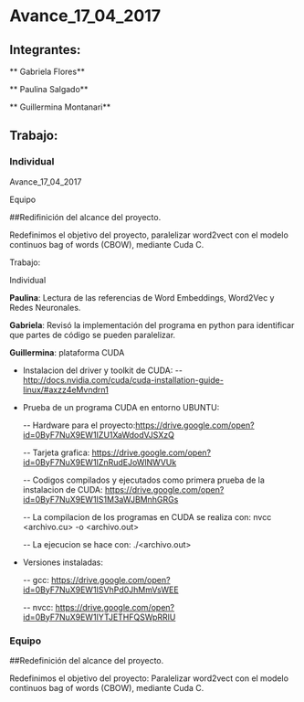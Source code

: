# Avance_17_04_2017

## Integrantes:

** Gabriela Flores**

** Paulina Salgado**

** Guillermina Montanari**

## Trabajo:
### Individual

Avance_17_04_2017

Equipo

##Redifinición del alcance del proyecto.

Redefinimos el objetivo del proyecto, paralelizar word2vect con el modelo continuos bag of words (CBOW), mediante Cuda C.

Trabajo:

Individual

**Paulina**: Lectura de las referencias de Word Embeddings, Word2Vec y Redes Neuronales.

**Gabriela**: Revisó la implementación del programa en python para identificar que partes de código se pueden paralelizar.

**Guillermina**: plataforma CUDA

  - Instalacion del driver y toolkit de CUDA: 
      -- http://docs.nvidia.com/cuda/cuda-installation-guide-linux/#axzz4eMvndrn1
      
 - Prueba de un programa CUDA en entorno UBUNTU:
 
      -- Hardware para el proyecto:https://drive.google.com/open?id=0ByF7NuX9EW1IZU1XaWdodVJSXzQ
      
      -- Tarjeta grafica: https://drive.google.com/open?id=0ByF7NuX9EW1IZnRudEJoWlNWVUk
          
      -- Codigos compilados y ejecutados como primera prueba de la instalacion de CUDA:  https://drive.google.com/open?id=0ByF7NuX9EW1IS1M3aWJBMnhGRGs
          
     -- La compilacion de los programas en CUDA se realiza con: nvcc <archivo.cu> -o <archivo.out>
     
     -- La ejecucion se hace con: ./<archivo.out> 

  - Versiones instaladas:
  
    -- gcc: https://drive.google.com/open?id=0ByF7NuX9EW1ISVhPd0JhMmVsWEE
    
    -- nvcc: https://drive.google.com/open?id=0ByF7NuX9EW1IYTJETHFQSWpRRlU
    
### Equipo

##Redefinición del alcance del proyecto.

Redefinimos el objetivo del proyecto: Paralelizar word2vect con el modelo continuos bag of words (CBOW), mediante Cuda C.

